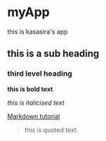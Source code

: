 # myApp

this is kasasira's app 

## this is a sub heading

### third level heading

**this is bold text**

_this is italicised text_

[Markdown tutorial](https://opensource.com/article/19/9/introduction-markdown)

> this is quoted text
